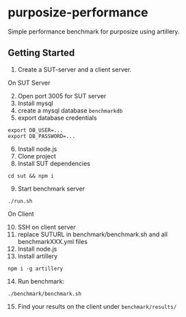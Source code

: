 # purposize-performance
Simple performance benchmark for purposize using artillery.

## Getting Started
1. Create a SUT-server and a client server.

On SUT Server

2. Open port 3005 for SUT server
3. Install mysql
4. create a mysql database `benchmarkdb`
5. export database credentials
```
export DB_USER=...
export DB_PASSWORD=...
```
6. Install node.js
7. Clone project
8. Install SUT dependencies
```
cd sut && npm i
```
9. Start benchmark server
```
./run.sh
```

On Client

10. SSH on client server
11. replace SUTURL in benchmark/benchmark.sh and all benchmarkXXX.yml files
12. Install node.js
13. Install artillery
```
npm i -g artillery
```

14. Run benchmark: 
```
./benchmark/benchmark.sh
```
15. Find your results on the client under `benchmark/results/`

